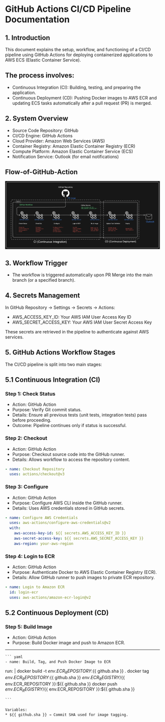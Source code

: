 # GitHub Actions CI/CD Pipeline Documentation
## 1. Introduction
This document explains the setup, workflow, and functioning of a CI/CD pipeline using GitHub Actions for deploying containerized applications to AWS ECS (Elastic Container Service).
## The process involves:
  * Continuous Integration (CI): Building, testing, and preparing the application.
  * Continuous Deployment (CD): Pushing Docker images to AWS ECR and updating ECS tasks automatically after a pull request (PR) is merged.
## 2. System Overview
  * Source Code Repository: GitHub
  * CI/CD Engine: GitHub Actions
  * Cloud Provider: Amazon Web Services (AWS)
  * Container Registry: Amazon Elastic Container Registry (ECR)
  * Compute Platform: Amazon Elastic Container Service (ECS)
  * Notification Service: Outlook (for email notifications)

## Flow-of-GitHub-Action
![Flow of GitHub Action Diagram](Flow-of-GitHub-Actions.png) 
## 3. Workflow Trigger
  * The workflow is triggered automatically upon PR Merge into the main branch (or a specified branch).
   
## 4. Secrets Management
In GitHub Repository → Settings → Secrets → Actions:

* AWS_ACCESS_KEY_ID: Your AWS IAM User Access Key ID
* AWS_SECRET_ACCESS_KEY: Your AWS IAM User Secret Access Key

These secrets are retrieved in the pipeline to authenticate against AWS services.

## 5. GitHub Actions Workflow Stages
 The CI/CD pipeline is split into two main stages:
 ## 5.1 Continuous Integration (CI)
 
 ### Step 1: Check Status
  *  Action: GitHub Action
  *  Purpose: Verify Git commit status.
  *  Details: Ensure all previous tests (unit tests, integration tests) pass before proceeding.
  *  Outcome: Pipeline continues only if status is successful.
    
 ### Step 2: Checkout
  * Action: GitHub Action
 * Purpose: Checkout source code into the GitHub runner.
 * Details: Allows workflow to access the repository content.
   

 ``` yaml 
 - name: Checkout Repository
   uses: actions/checkout@v3
   ```
### Step 3: Configure
 * Action: GitHub Action
 * Purpose: Configure AWS CLI inside the GitHub runner.
 * Details: Uses AWS credentials stored in GitHub secrets.

``` yaml
- name: Configure AWS Credentials
  uses: aws-actions/configure-aws-credentials@v2
  with:
    aws-access-key-id: ${{ secrets.AWS_ACCESS_KEY_ID }}
    aws-secret-access-key: ${{ secrets.AWS_SECRET_ACCESS_KEY }}
    aws-region: your-aws-region
```
### Step 4: Login to ECR
  * Action: GitHub Action
  * Purpose: Authenticate Docker to AWS Elastic Container Registry (ECR).
  * Details: Allow GitHub runner to push images to private ECR repository.

``` yaml
- name: Login to Amazon ECR
  id: login-ecr
  uses: aws-actions/amazon-ecr-login@v2
```

## 5.2 Continuous Deployment (CD)
### Step 5: Build Image

  * Action: GitHub Action
  * Purpose: Build Docker image and push to Amazon ECR.
---
    ``` yaml
    - name: Build, Tag, and Push Docker Image to ECR
  run: |
    docker build -t ${{ env.ECR_REPOSITORY }}:${{ github.sha }} .
    docker tag ${{ env.ECR_REPOSITORY }}:${{ github.sha }} ${{ env.ECR_REGISTRY }}/${{ env.ECR_REPOSITORY }}:${{ github.sha }}
    docker push ${{ env.ECR_REGISTRY }}/${{ env.ECR_REPOSITORY }}:${{ github.sha }}
    
    ```
    
    Variables:
    * ${{ github.sha }} → Commit SHA used for image tagging.



